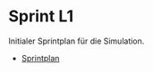 # Sprint L1

Initialer Sprintplan für die Simulation.

- [Sprintplan](sprintplan-sphere-space-station-simulations.md)
